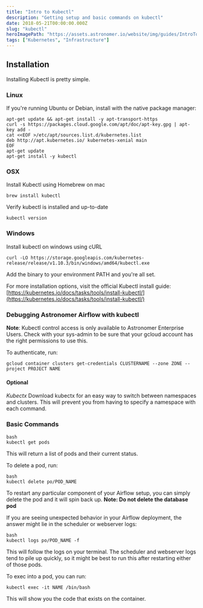 ```yaml
---
title: "Intro to Kubectl"
description: "Getting setup and basic commands on kubectl"
date: 2018-05-21T00:00:00.000Z
slug: "kubectl"
heroImagePath: "https://assets.astronomer.io/website/img/guides/IntroToDAG_preview.png"
tags: ["Kubernetes", "Infrastructure"]
---
```



## Installation

Installing Kubectl is pretty simple.

### Linux

If you're running Ubuntu or Debian, install with the native package manager:

```shell
apt-get update && apt-get install -y apt-transport-https
curl -s https://packages.cloud.google.com/apt/doc/apt-key.gpg | apt-key add -
cat <<EOF >/etc/apt/sources.list.d/kubernetes.list
deb http://apt.kubernetes.io/ kubernetes-xenial main
EOF
apt-get update
apt-get install -y kubectl
```

### OSX

Install Kubectl using Homebrew on mac

```shell
brew install kubectl
```

Verify kubectl is installed and up-to-date

```shell
kubectl version
```

### Windows

Install kubectl on windows using cURL

```shell
curl -LO https://storage.googleapis.com/kubernetes-release/release/v1.10.3/bin/windows/amd64/kubectl.exe
```

Add the binary to your environment PATH and you're all set.

For more installation options, visit the official Kubectl install guide:[https://kubernetes.io/docs/tasks/tools/install-kubectl/](https://kubernetes.io/docs/tasks/tools/install-kubectl/)


### Debugging Astronomer Airflow with kubectl

**Note**: Kubectl control access is only available to Astronomer Enterprise Users.
Check with your sys-admin to be sure that your gcloud account has the right permissions to use this.

To authenticate, run:

```shell
gcloud container clusters get-credentials CLUSTERNAME --zone ZONE --project PROJECT NAME
```

#### Optional

_Kubectx_
Download kubectx for an easy way to switch between namespaces and clusters. This will prevent you from having to specify a namespace with each command.

### Basic Commands

```shell
bash
kubectl get pods
```

This will return a list of pods and their current status.


To delete a pod, run:

```shell
bash
kubectl delete po/POD_NAME
```

To restart any particular component of your Airflow setup, you can simply delete the pod and it will spin back up.
**Note: Do not delete the database pod**

If you are seeing unexpected behavior in your Airflow deployment, the answer might lie in the scheduler or webserver logs:

```shell
bash
kubectl logs po/POD_NAME -f
```

This will follow the logs on your terminal. The scheduler and webserver logs tend to pile up quickly, so it might be best to run this after restarting either of those pods.

To exec into a pod, you can run:

```shell
kubectl exec -it NAME /bin/bash
```

This will show you the code that exists on the container.
